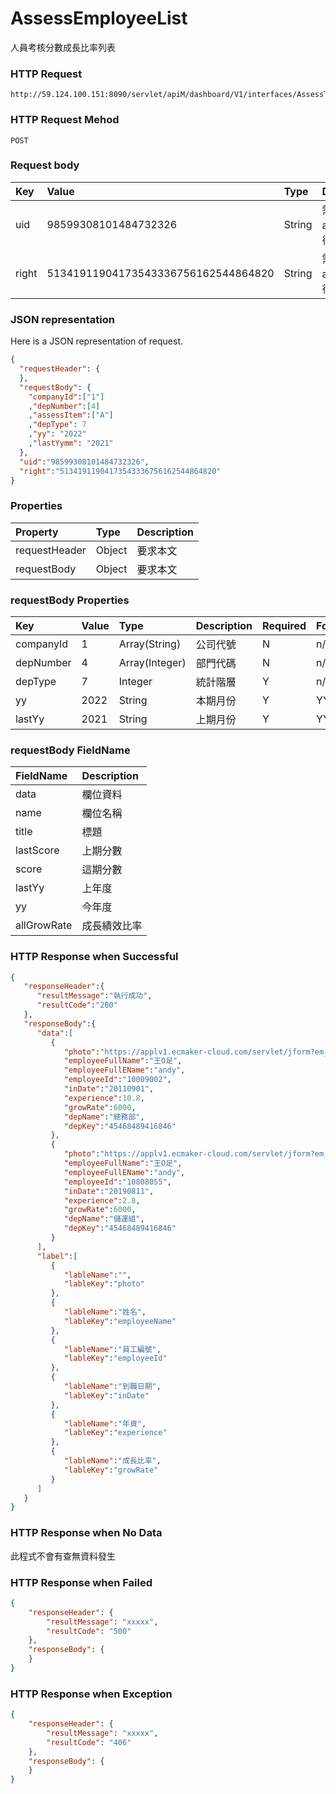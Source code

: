 # AssessEmployeeList
人員考核分數成長比率列表

### HTTP Request
```
http://59.124.100.151:8090/servlet/apiM/dashboard/V1/interfaces/AssessTrend/AssessEmployeeList
```

### HTTP Request Mehod
```
POST
```

### Request body
| Key | Value | Type | Description |
|:----------|:-------------|:-----|:------------|
| uid | 98599308101484732326 | String | 需透過apiLogin取得
| right | 51341911904173543336756162544864820 | String | 需透過apiLogin取得 |

### JSON representation
Here is a JSON representation of request.
```json
{
  "requestHeader": {
  },
  "requestBody": {
    "companyId":["1"]
    ,"depNumber":[4]
    ,"assessItem":["A"]
    ,"depType": 7
    ,"yy": "2022"
    ,"lastYymm": "2021"
  },
  "uid":"98599308101484732326",
  "right":"51341911904173543336756162544864820"
}
```

### Properties
| Property | Type | Description |
|:---------|:-----|:------------|
| requestHeader | Object | 要求本文 |
| requestBody | Object | 要求本文 |

### requestBody Properties
| Key | Value | Type | Description | Required | Format |
|:----------|:-------------|:-----|:------------|:------------|:------------|
| companyId | 1 | Array(String) | 公司代號 | N | n/a |
| depNumber | 4 | Array(Integer) | 部門代碼 | N | n/a |
| depType | 7 | Integer | 統計階層 | Y | n/a |
| yy | 2022 | String | 本期月份 | Y | YYYYmm |
| lastYy | 2021 | String | 上期月份 | Y | YYYYmm |

### requestBody FieldName
| FieldName | Description |
|:----------|:-------------|
| data | 欄位資料 |
| name | 欄位名稱 |
| title | 標題 |
| lastScore | 上期分數 |
| score | 這期分數 |
| lastYy | 上年度 |
| yy | 今年度 |
| allGrowRate | 成長績效比率 |

### HTTP Response when Successful
```json
{
   "responseHeader":{
      "resultMessage":"執行成功",
      "resultCode":"200"
   },
   "responseBody":{
      "data":[
         {
            "photo":"https://applv1.ecmaker-cloud.com/servlet/jform?em_step=2&file=hrm8w.pkg&enc=93d23f3a4b3f3a090f110f0f",
            "employeeFullName":"王O足",
            "employeeFullEName":"andy",
            "employeeId":"10009002",
            "inDate":"20110901",
            "experience":10.8,
            "growRate":6000,
            "depName":"總務部",
            "depKey":"45468489416846"
         },
         {
            "photo":"https://applv1.ecmaker-cloud.com/servlet/jform?em_step=2&file=hrm8w.pkg&enc=93d23f3a4b3f3a090f110f0f",
            "employeeFullName":"王O足",
            "employeeFullEName":"andy",
            "employeeId":"10808055",
            "inDate":"20190811",
            "experience":2.8,
            "growRate":6000,
            "depName":"儲運組",
            "depKey":"45468489416846"
         }
      ],
      "label":[
         {
            "lableName":"",
            "lableKey":"photo"
         },
         {
            "lableName":"姓名",
            "lableKey":"employeeName"
         },
         {
            "lableName":"員工編號",
            "lableKey":"employeeId"
         },
         {
            "lableName":"到職日期",
            "lableKey":"inDate"
         },
         {
            "lableName":"年資",
            "lableKey":"experience"
         },
         {
            "lableName":"成長比率",
            "lableKey":"growRate"
         }
      ]
   }
}
```

### HTTP Response when No Data
此程式不會有查無資料發生

### HTTP Response when Failed
```json
{
    "responseHeader": {
        "resultMessage": "xxxxx",
        "resultCode": "500"
    },
    "responseBody": {
    }
}
```

### HTTP Response when Exception
```json
{
    "responseHeader": {
        "resultMessage": "xxxxx",
        "resultCode": "406"
    },
    "responseBody": {
    }
}
```
